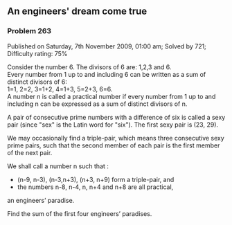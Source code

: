 An engineers' dream come true
-----------------------------

### Problem 263

Published on Saturday, 7th November 2009, 01:00 am; Solved by 721;
Difficulty rating: 75%

Consider the number 6. The divisors of 6 are: 1,2,3 and 6.\
 Every number from 1 up to and including 6 can be written as a sum of
distinct divisors of 6:\
 1=1, 2=2, 3=1+2, 4=1+3, 5=2+3, 6=6.\
 A number n is called a practical number if every number from 1 up to
and including n can be expressed as a sum of distinct divisors of n.

A pair of consecutive prime numbers with a difference of six is called a
sexy pair (since "sex" is the Latin word for "six"). The first sexy pair
is (23, 29).

We may occasionally find a triple-pair, which means three consecutive
sexy prime pairs, such that the second member of each pair is the first
member of the next pair.

We shall call a number n such that :

-   (n-9, n-3), (n-3,n+3), (n+3, n+9) form a triple-pair, and
-   the numbers n-8, n-4, n, n+4 and n+8 are all practical,

an engineers’ paradise.

Find the sum of the first four engineers’ paradises.
